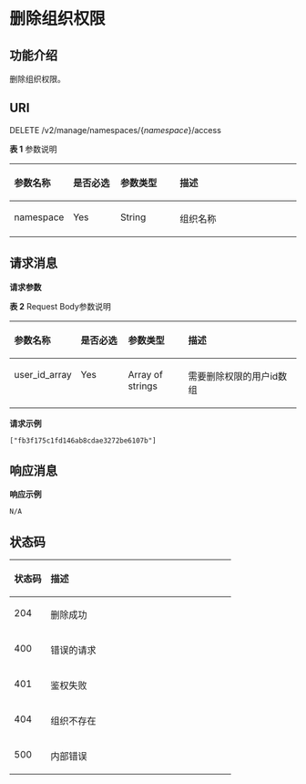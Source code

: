 # 删除组织权限<a name="swr_02_0043"></a>

## 功能介绍<a name="section112185587501"></a>

删除组织权限。

## URI<a name="section22181458195018"></a>

DELETE /v2/manage/namespaces/\{_namespace_\}/access

**表 1**  参数说明

<a name="table15218458175016"></a>
<table><thead align="left"><tr id="row14218135820507"><th class="cellrowborder" valign="top" width="17%" id="mcps1.2.5.1.1"><p id="p1324110491762"><a name="p1324110491762"></a><a name="p1324110491762"></a>参数名称</p>
</th>
<th class="cellrowborder" valign="top" width="17.01%" id="mcps1.2.5.1.2"><p id="p22411349265"><a name="p22411349265"></a><a name="p22411349265"></a>是否必选</p>
</th>
<th class="cellrowborder" valign="top" width="21.3%" id="mcps1.2.5.1.3"><p id="p152414491669"><a name="p152414491669"></a><a name="p152414491669"></a>参数类型</p>
</th>
<th class="cellrowborder" valign="top" width="44.690000000000005%" id="mcps1.2.5.1.4"><p id="p8241114913611"><a name="p8241114913611"></a><a name="p8241114913611"></a>描述</p>
</th>
</tr>
</thead>
<tbody><tr id="row1521835816501"><td class="cellrowborder" valign="top" width="17%" headers="mcps1.2.5.1.1 "><p id="p721865811500"><a name="p721865811500"></a><a name="p721865811500"></a>namespace</p>
</td>
<td class="cellrowborder" valign="top" width="17.01%" headers="mcps1.2.5.1.2 "><p id="p738985891415"><a name="p738985891415"></a><a name="p738985891415"></a>Yes</p>
</td>
<td class="cellrowborder" valign="top" width="21.3%" headers="mcps1.2.5.1.3 "><p id="p1884432818210"><a name="p1884432818210"></a><a name="p1884432818210"></a>String</p>
</td>
<td class="cellrowborder" valign="top" width="44.690000000000005%" headers="mcps1.2.5.1.4 "><p id="p19616524474"><a name="p19616524474"></a><a name="p19616524474"></a>组织名称</p>
</td>
</tr>
</tbody>
</table>

## 请求消息<a name="section10218205817508"></a>

**请求参数**

**表 2**  Request Body参数说明

<a name="table4176114442317"></a>
<table><thead align="left"><tr id="row2176344112310"><th class="cellrowborder" valign="top" width="17%" id="mcps1.2.5.1.1"><p id="p1176134492314"><a name="p1176134492314"></a><a name="p1176134492314"></a>参数名称</p>
</th>
<th class="cellrowborder" valign="top" width="17.5%" id="mcps1.2.5.1.2"><p id="p141771944192310"><a name="p141771944192310"></a><a name="p141771944192310"></a>是否必选</p>
</th>
<th class="cellrowborder" valign="top" width="21.91%" id="mcps1.2.5.1.3"><p id="p01771444162320"><a name="p01771444162320"></a><a name="p01771444162320"></a>参数类型</p>
</th>
<th class="cellrowborder" valign="top" width="43.59%" id="mcps1.2.5.1.4"><p id="p017710449238"><a name="p017710449238"></a><a name="p017710449238"></a>描述</p>
</th>
</tr>
</thead>
<tbody><tr id="row1317724412318"><td class="cellrowborder" valign="top" width="17%" headers="mcps1.2.5.1.1 "><p id="p18177844132310"><a name="p18177844132310"></a><a name="p18177844132310"></a>user_id_array</p>
</td>
<td class="cellrowborder" valign="top" width="17.5%" headers="mcps1.2.5.1.2 "><p id="p8177144415234"><a name="p8177144415234"></a><a name="p8177144415234"></a>Yes</p>
</td>
<td class="cellrowborder" valign="top" width="21.91%" headers="mcps1.2.5.1.3 "><p id="p9177124412317"><a name="p9177124412317"></a><a name="p9177124412317"></a>Array of strings</p>
</td>
<td class="cellrowborder" valign="top" width="43.59%" headers="mcps1.2.5.1.4 "><p id="p1617734415237"><a name="p1617734415237"></a><a name="p1617734415237"></a>需要删除权限的用户id数组</p>
</td>
</tr>
</tbody>
</table>

**请求示例**

```
["fb3f175c1fd146ab8cdae3272be6107b"]
```

## 响应消息<a name="section32191658165016"></a>

**响应示例**

```
N/A
```

## 状态码<a name="section13219155835014"></a>

<a name="table10219158185012"></a>
<table><thead align="left"><tr id="row52191358105011"><th class="cellrowborder" valign="top" width="16.439999999999998%" id="mcps1.1.3.1.1"><p id="p15519411418"><a name="p15519411418"></a><a name="p15519411418"></a>状态码</p>
</th>
<th class="cellrowborder" valign="top" width="83.56%" id="mcps1.1.3.1.2"><p id="p85214434110"><a name="p85214434110"></a><a name="p85214434110"></a>描述</p>
</th>
</tr>
</thead>
<tbody><tr id="row1921916582503"><td class="cellrowborder" valign="top" width="16.439999999999998%" headers="mcps1.1.3.1.1 "><p id="p8219125815018"><a name="p8219125815018"></a><a name="p8219125815018"></a>204</p>
</td>
<td class="cellrowborder" valign="top" width="83.56%" headers="mcps1.1.3.1.2 "><p id="p125033664815"><a name="p125033664815"></a><a name="p125033664815"></a>删除成功</p>
</td>
</tr>
<tr id="row16219185815507"><td class="cellrowborder" valign="top" width="16.439999999999998%" headers="mcps1.1.3.1.1 "><p id="p92191058175012"><a name="p92191058175012"></a><a name="p92191058175012"></a>400</p>
</td>
<td class="cellrowborder" valign="top" width="83.56%" headers="mcps1.1.3.1.2 "><p id="p450143634820"><a name="p450143634820"></a><a name="p450143634820"></a>错误的请求</p>
</td>
</tr>
<tr id="row142196588503"><td class="cellrowborder" valign="top" width="16.439999999999998%" headers="mcps1.1.3.1.1 "><p id="p021925818506"><a name="p021925818506"></a><a name="p021925818506"></a>401</p>
</td>
<td class="cellrowborder" valign="top" width="83.56%" headers="mcps1.1.3.1.2 "><p id="p75033614814"><a name="p75033614814"></a><a name="p75033614814"></a>鉴权失败</p>
</td>
</tr>
<tr id="row921945885017"><td class="cellrowborder" valign="top" width="16.439999999999998%" headers="mcps1.1.3.1.1 "><p id="p162191558125014"><a name="p162191558125014"></a><a name="p162191558125014"></a>404</p>
</td>
<td class="cellrowborder" valign="top" width="83.56%" headers="mcps1.1.3.1.2 "><p id="p10501336134817"><a name="p10501336134817"></a><a name="p10501336134817"></a>组织不存在</p>
</td>
</tr>
<tr id="row722015825014"><td class="cellrowborder" valign="top" width="16.439999999999998%" headers="mcps1.1.3.1.1 "><p id="p16220358165019"><a name="p16220358165019"></a><a name="p16220358165019"></a>500</p>
</td>
<td class="cellrowborder" valign="top" width="83.56%" headers="mcps1.1.3.1.2 "><p id="aa6fd12cedd8841e29eeeca27c1bdea1a"><a name="aa6fd12cedd8841e29eeeca27c1bdea1a"></a><a name="aa6fd12cedd8841e29eeeca27c1bdea1a"></a>内部错误</p>
</td>
</tr>
</tbody>
</table>

